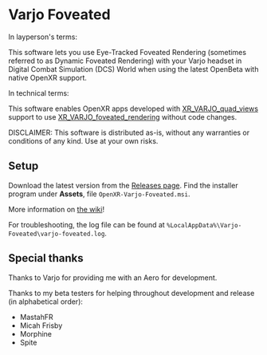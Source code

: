 # Varjo Foveated

In layperson's terms:

This software lets you use Eye-Tracked Foveated Rendering (sometimes referred to as Dynamic Foveated Rendering) with your Varjo headset in Digital Combat Simulation (DCS) World when using the latest OpenBeta with native OpenXR support.

In technical terms:

This software enables OpenXR apps developed with [XR_VARJO_quad_views](https://registry.khronos.org/OpenXR/specs/1.0/html/xrspec.html#XR_VARJO_quad_views) support to use [XR_VARJO_foveated_rendering](https://registry.khronos.org/OpenXR/specs/1.0/html/xrspec.html#XR_VARJO_foveated_rendering) without code changes.

DISCLAIMER: This software is distributed as-is, without any warranties or conditions of any kind. Use at your own risks.

## Setup

Download the latest version from the [Releases page](https://github.com/mbucchia/Varjo-Foveated/releases). Find the installer program under **Assets**, file `OpenXR-Varjo-Foveated.msi`.

More information on [the wiki](https://github.com/mbucchia/Varjo-Foveated/wiki)!

For troubleshooting, the log file can be found at `%LocalAppData%\Varjo-Foveated\varjo-foveated.log`.

## Special thanks

Thanks to Varjo for providing me with an Aero for development.

Thanks to my beta testers for helping throughout development and release (in alphabetical order):

- MastahFR
- Micah Frisby
- Morphine
- Spite
